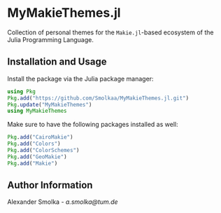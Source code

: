 # MyMakieThemes.jl
Collection of personal themes for the `Makie.jl`-based ecosystem of the Julia Programming 
Language.

## Installation and Usage
Install the package via the Julia package manager:
```julia
using Pkg
Pkg.add("https://github.com/Smolkaa/MyMakieThemes.jl.git")
Pkg.update("MyMakieThemes")
using MyMakieThemes
```

Make sure to have the following packages installed as well:
```julia
Pkg.add("CairoMakie")
Pkg.add("Colors")
Pkg.add("ColorSchemes")
Pkg.add("GeoMakie")
Pkg.add("Makie")
```

## Author Information
Alexander Smolka - _a.smolka@tum.de_
